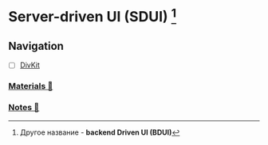 # Server-driven UI (SDUI) [^1]

## Navigation

- [ ] [DivKit](https://divkit.tech/en/)

### [Materials 📂](./materials.md)

### [Notes 📂](./notes.md)

[^1]: Другое название -  **backend Driven UI (BDUI)**
